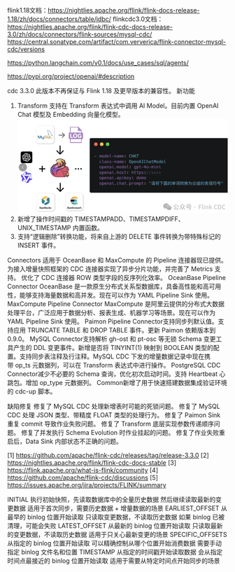 flink1.18文档：https://nightlies.apache.org/flink/flink-docs-release-1.18/zh/docs/connectors/table/jdbc/
flinkcdc3.0文档：https://nightlies.apache.org/flink/flink-cdc-docs-release-3.0/zh/docs/connectors/flink-sources/mysql-cdc/
https://central.sonatype.com/artifact/com.ververica/flink-connector-mysql-cdc/versions


https://python.langchain.com/v0.1/docs/use_cases/sql/agents/

https://pypi.org/project/openai/#description



cdc 3.3.0  此版本不再保证与 Flink 1.18 及更早版本的兼容性。
新功能
1. Transform
    支持在 Transform 表达式中调用 AI Model。目前内置 OpenAI Chat 模型及 Embedding 向量化模型。
    ![img.png](img.png)
2. 新增了操作时间戳的 TIMESTAMPADD、TIMESTAMPDIFF、UNIX_TIMESTAMP 内置函数。
3. 支持“逻辑删除”转换功能，将来自上游的 DELETE 事件转换为带特殊标记的 INSERT 事件。
   
Connectors
   适用于 OceanBase 和 MaxCompute 的 Pipeline 连接器现已提供。
   为接入增量快照框架的 CDC 连接器实现了异步分片功能，并完善了 Metrics 支持。
   优化了 CDC 连接器 ROW 类型字段的反序列化效率。
OceanBase Pipeline Connector
OceanBase 是一款原生分布式关系型数据库，具备高性能和高可用性，能够支持海量数据和高并发。现在可以作为 YAML Pipeline Sink 使用。
MaxCompute Pipeline Connector
MaxCompute 是阿里云提供的分布式大数据处理平台，广泛应用于数据分析、报表生成、机器学习等场景。现在可以作为 YAML Pipeline Sink 使用。
Paimon Pipeline Connector支持同步列默认值。支持应用 TRUNCATE TABLE 和 DROP TABLE 事件。更新 Paimon 依赖版本到 0.9.0。
MySQL Connector支持解析 gh-ost 和 pt-osc 等无锁 Schema 变更工具产生的 DDL 变更事件。新增是否将 TINYINT(1) 映射到 BOOLEAN 类型的配置。支持同步表注释及行注释。MySQL CDC 下发的增量数据记录中现在携带 op_ts 元数据列，可以在 Transform 表达式中进行操作。
PostgreSQL CDC Connector减少不必要的 Schema 查询，优化初次启动时间。支持 Heartbeat 心跳包。增加 op_type 元数据列。
Common新增了用于快速搭建数据集成验证环境的 cdc-up 脚本。

缺陷修复
修复了 MySQL CDC 处理新增表时可能的死锁问题。
修复了 MySQL CDC 处理 JSON 类型、带精度 FLOAT 类型的处理行为。
修复了 Paimon Sink 重复 commit 导致作业失败问题。
修复了 Transform 底层实现参数传递顺序问题。
修复了并发执行 Schema Evolution 时作业挂起的问题。
修复了作业失败重启后，Data Sink 内部状态不正确的问题。

[1] https://github.com/apache/flink-cdc/releases/tag/release-3.3.0
[2] https://nightlies.apache.org/flink/flink-cdc-docs-stable
[3] https://flink.apache.org/what-is-flink/community
[4] https://github.com/apache/flink-cdc/discussions
[5] https://issues.apache.org/jira/projects/FLINK/summary


   INITIAL
   执行初始快照，先读取数据库中的全量历史数据
   然后继续读取最新的变更数据
   适用于首次同步，需要历史数据 + 增量数据的场景
   EARLIEST_OFFSET
   从最早的 binlog 位置开始读取
   只读取变更数据，不读取历史数据
   如果 binlog 已被清理，可能会失败
   LATEST_OFFSET
   从最新的 binlog 位置开始读取
   只读取最新的变更数据，不读取历史数据
   适用于只关心最新变更的场景
   SPECIFIC_OFFSETS
   从指定的 binlog 位置开始读取
   可以精确控制从哪个位置开始消费数据
   需要手动指定 binlog 文件名和位置
   TIMESTAMP
   从指定的时间戳开始读取数据
   会从指定时间点最接近的 binlog 位置开始读取
   适用于需要从特定时间点开始同步的场景